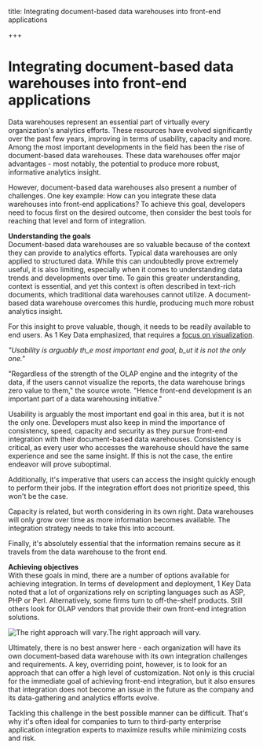 title: Integrating document-based data warehouses into front-end applications

+++


# Integrating document-based data warehouses into front-end applications

Data warehouses represent an essential part of virtually every organization's analytics efforts. These resources have evolved significantly over the past few years, improving in terms of usability, capacity and more. Among the most important developments in the field has been the rise of document-based data warehouses. These data warehouses offer major advantages - most notably, the potential to produce more robust, informative analytics insight. 

However, document-based data warehouses also present a number of challenges. One key example: How can you integrate these data warehouses into front-end applications? To achieve this goal, developers need to focus first on the desired outcome, then consider the best tools for reaching that level and form of integration.

**Understanding the goals**  
Document-based data warehouses are so valuable because of the context they can provide to analytics efforts. Typical data warehouses are only applied to structured data. While this can undoubtedly prove extremely useful, it is also limiting, especially when it comes to understanding data trends and developments over time. To gain this greater understanding, context is essential, and yet this context is often described in text-rich documents, which traditional data warehouses cannot utilize. A document-based data warehouse overcomes this hurdle, producing much more robust analytics insight.

For this insight to prove valuable, though, it needs to be readily available to end users. As 1 Key Data emphasized, that requires a [focus on visualization](http://www.1keydata.com/datawarehousing/frontend.html).

_"Usability is arguably th_e most important end goal, b_ut it is not the only one."_

"Regardless of the strength of the OLAP engine and the integrity of the data, if the users cannot visualize the reports, the data warehouse brings zero value to them," the source wrote. "Hence front-end development is an important part of a data warehousing initiative."

Usability is arguably the most important end goal in this area, but it is not the only one. Developers must also keep in mind the importance of consistency, speed, capacity and security as they pursue front-end integration with their document-based data warehouses. Consistency is critical, as every user who accesses the warehouse should have the same experience and see the same insight. If this is not the case, the entire endeavor will prove suboptimal. 

Additionally, it's imperative that users can access the insight quickly enough to perform their jobs. If the integration effort does not prioritize speed, this won't be the case.

Capacity is related, but worth considering in its own right. Data warehouses will only grow over time as more information becomes available. The integration strategy needs to take this into account.

Finally, it's absolutely essential that the information remains secure as it travels from the data warehouse to the front end.

**Achieving objectives**  
With these goals in mind, there are a number of options available for achieving integration. In terms of development and deployment, 1 Key Data noted that a lot of organizations rely on scripting languages such as ASP, PHP or Perl. Alternatively, some firms turn to off-the-shelf products. Still others look for OLAP vendors that provide their own front-end integration solutions. 

![The right approach will vary.](http://pictures.brafton.com/x_0_0_0_14104200_800.jpg)The right approach will vary.

Ultimately, there is no best answer here - each organization will have its own document-based data warehouse with its own integration challenges and requirements. A key, overriding point, however, is to look for an approach that can offer a high level of customization. Not only is this crucial for the immediate goal of achieving front-end integration, but it also ensures that integration does not become an issue in the future as the company and its data-gathering and analytics efforts evolve. 

Tackling this challenge in the best possible manner can be difficult. That's why it's often ideal for companies to turn to third-party enterprise application integration experts to maximize results while minimizing costs and risk.
